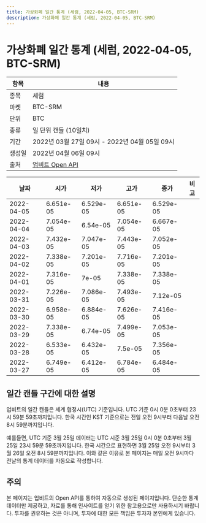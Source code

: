 ```yaml
---
title: 가상화폐 일간 통계 (세럼, 2022-04-05, BTC-SRM)
description: 가상화폐 일간 통계 (세럼, 2022-04-05, BTC-SRM)
---
```



가상화폐 일간 통계 (세럼, 2022-04-05, BTC-SRM)
===

|항목|내용|
|--|--|
|종목|세럼|
|마켓|BTC-SRM|
|단위|BTC|
|종류|일 단위 캔들 (10일치)|
|기간|2022년 03월 27일 09시 - 2022년 04월 05일 09시|
|생성일|2022년 04월 06일 09시|
|출처|[업비트 Open API](https://docs.upbit.com)|


|날짜|시가|저가|고가|종가|비고|
|--|--|--|--|--|--|
|2022-04-05|6.651e-05|6.529e-05|6.651e-05|6.529e-05|    |
|2022-04-04|7.054e-05|6.54e-05|7.054e-05|6.667e-05|    |
|2022-04-03|7.432e-05|7.047e-05|7.443e-05|7.052e-05|    |
|2022-04-02|7.338e-05|7.201e-05|7.716e-05|7.201e-05|    |
|2022-04-01|7.316e-05|7e-05|7.338e-05|7.338e-05|    |
|2022-03-31|7.226e-05|7.086e-05|7.493e-05|7.12e-05|    |
|2022-03-30|6.958e-05|6.884e-05|7.626e-05|7.416e-05|    |
|2022-03-29|7.338e-05|6.74e-05|7.499e-05|7.053e-05|    |
|2022-03-28|6.533e-05|6.432e-05|7.5e-05|7.356e-05|    |
|2022-03-27|6.749e-05|6.412e-05|6.784e-05|6.484e-05|    |


일간 캔들 구간에 대한 설명
---


업비트의 일간 캔들은 세계 협정시(UTC) 기준입니다. 
UTC 기준 0시 0분 0초부터 23시 59분 59초까지입니다. 
한국 시간인 KST 기준으로는 전일 오전 9시부터 다음날 오전 8시 59분까지입니다. 


예를들면, UTC 기준 3월 25일 데이터는 UTC 시준 3월 25일 0시 0분 0초부터 3월 25일 23시 59분 59초까지입니다. 
한국 시간으로 표현하면 3월 25일 오전 9시부터 3월 26일 오전 8시 59분까지입니다. 
이와 같은 이유로 본 페이지는 매일 오전 9시마다 전날의 통계 데이터를 자동으로 작성합니다. 


주의
---


본 페이지는 업비트의 Open API를 통하여 자동으로 생성된 페이지입니다. 
단순한 통계 데이터만 제공하고, 자료를 통해 인사이트를 얻기 위한 참고용으로만 사용하시기 바랍니다. 
투자를 권유하는 것은 아니며, 투자에 대한 모든 책임은 투자자 본인에게 있습니다. 
